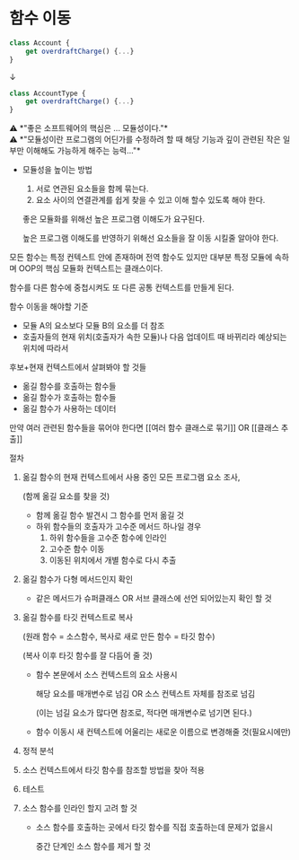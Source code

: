 # 함수 이동

```jsx
class Account {
	get overdraftCharge() {...}
}
```

↓

```jsx
class AccountType {
	get overdraftCharge() {...}
}
```

<aside>
⚠️ *"좋은 소프트웨어의 핵심은 ... 모듈성이다."*

</aside>

<aside>
⚠️ *"모듈성이란 프로그램의 어딘가를 수정하려 할 때 해당 기능과 깊이 관련된 작은 일부만 이해해도 가능하게 해주는 능력..."*

</aside>

- 모듈성을 높이는 방법
    1. 서로 연관된 요소들을 함께 묶는다.
    2. 요소 사이의 연결관계를 쉽게 찾을 수 있고 이해 할수 있도록 해야 한다.

    좋은 모듈화를 위해선 높은 프로그램 이해도가 요구된다.

    높은 프로그램 이해도를 반영하기 위해선 요소들을 잘 이동 시킬줄 알아야 한다.


모든 함수는 특정 컨텍스트 안에 존재하며 전역 함수도 있지만 대부분 특정 모듈에 속하며 OOP의 핵심 모듈화 컨텍스트는 클래스이다.

함수를 다른 함수에 중첩시켜도 또 다른 공통 컨텍스트를 만들게 된다.

함수 이동을 해야할 기준

- 모듈 A의 요소보다 모듈 B의 요소를 더 참조
- 호출자들의 현재 위치(호출자가 속한 모듈)나 다음 업데이트 때 바뀌리라 예상되는 위치에 따라서

후보+현재 컨텍스트에서 살펴봐야 할 것들

- 옮길 함수를 호출하는 함수들
- 옮길 함수가 호출하는 함수들
- 옮길 함수가 사용하는 데이터

만약 여러 관련된 함수들을 묶어야 한다면 [[여러 함수 클래스로 묶기]] OR [[클래스 추출]]

절차

1. 옮길 함수의 현재 컨텍스트에서 사용 중인 모든 프로그램 요소 조사,

    (함께 옮길 요소를 찾을 것)

    - 함께 옮길 함수 발견시 그 함수를 먼저 옮길 것
    - 하위 함수들의 호출자가 고수준 메서드 하나일 경우
        1. 하위 함수들을 고수준 함수에 인라인
        2. 고수준 함수 이동
        3. 이동된 위치에서 개별 함수로 다시 추출
2. 옮길 함수가 다형 메서드인지 확인
    - 같은 메서드가 슈퍼클래스 OR 서브 클래스에 선언 되어있는지 확인 할 것
3. 옮길 함수를 타깃 컨텍스트로 복사

    (원래 함수 = 소스함수, 복사로 새로 만든 함수 = 타깃 함수)

    (복사 이후 타깃 함수를 잘 다듬어 줄 것)

    - 함수 본문에서 소스 컨텍스트의 요소 사용시

        해당 요소를 매개변수로 넘김 OR 소스 컨텍스트 자체를 참조로 넘김

        (이는 넘길 요소가 많다면 참조로, 적다면 매개변수로 넘기면 된다.)

    - 함수 이동시 새 컨텍스트에 어울리는 새로운 이름으로 변경해줄 것(필요시에만)
4. 정적 분석
5. 소스 컨텍스트에서 타깃 함수를 참조할 방법을 찾아 적용
6. 테스트
7. 소스 함수를 인라인 할지 고려 할 것
    - 소스 함수를 호출하는 곳에서 타깃 함수를 직접 호출하는데 문제가 없을시

        중간 단계인 소스 함수를 제거 할 것
